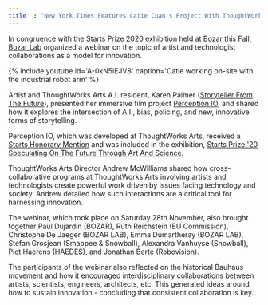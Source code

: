```yaml
---
title  : "New York Times Features Catie Cuan's Project With ThoughtWorks Arts"
---
```

In congruence with the [Starts Prize 2020 exhibition held at Bozar](https://www.bozar.be/en/activities/168310-starts-prize-20) this Fall, [Bozar Lab](https://www.bozar.be/en/homepages/129187-lab) organized a webinar on the topic of artist and technologist collaborations as a model for innovation.

{% include youtube id='A-0kN5iEJV8'
   caption='Catie working on-site with the industrial robot arm' %}

Artist and ThoughtWorks Arts A.I. resident, Karen Palmer ([Storyteller From The Future](http://storytellerfromthefuture.com/)), presented her immersive film project [Perception IO](https://thoughtworksarts.io/blog/karen-palmer-exhibits-perception-cooper-hewitt-design-museum-nyc/), and shared how it explores the intersection of A.I., bias, policing, and new, innovative forms of storytelling.

<!--excerpt-ends-->

Perception IO, which was developed at ThoughtWorks Arts, received a [Starts Honorary Mention](https://starts-prize.aec.at/en/perception/) and was included in the exhibition, [Starts Prize '20 Speculating On The Future Through Art And Science](https://www.bozar.be/en/activities/168310-starts-prize-20).

ThoughtWorks Arts Director Andrew McWilliams shared how cross-collaborative programs at ThoughtWorks Arts involving artists and technologists create powerful work driven by issues facing technology and society. Andrew detailed how such interactions are a critical tool for harnessing innovation.

The webinar, which took place on Saturday 28th November, also brought together Paul Dujardin (BOZAR), Ruth Reichstein (EU Commission), Christophe De Jaeger (BOZAR LAB), Emma Dumartheray (BOZAR LAB), Stefan Grosjean (Smappee & Snowball), Alexandra Vanhuyse (Snowball), Piet Haerens (HAEDES), and Jonathan Berte (Robovision). 

The participants of the webinar also reflected on the historical Bauhaus movement and how it encouraged interdisciplinary collaborations between artists, scientists, engineers, architects, etc. This generated ideas around how to sustain innovation - concluding that consistent collaboration is key.